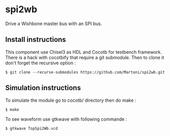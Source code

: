 # spi2wb
Drive a Wishbone master bus with an SPI bus.

## Install instructions

This component use Chisel3 as HDL and Cocotb for testbench framework.
There is a hack with cocotbify that require a git submodule. Then to clone it
don't forget the recursive option :
```
$ git clone --recurse-submodules https://github.com/Martoni/spi2wb.git
```

## Simulation instructions

To simulate the module go to cocotb/ directory then do make :
```
$ make
```

To see waveform use gtkwave with following commande :
```
$ gtkwave TopSpi2Wb.vcd
```
